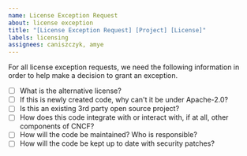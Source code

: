 ```yaml
---
name: License Exception Request
about: license exception
title: "[License Exception Request] [Project] [License]"
labels: licensing
assignees: caniszczyk, amye
---
```


For all license exception requests, we need the following information in order to help make a decision to grant an exception.
- [ ] What is the alternative license?
- [ ] If this is newly created code, why can't it be under Apache-2.0? 
- [ ] Is this an existing 3rd party open source project?
- [ ] How does this code integrate with or interact with, if at all, other components of CNCF? 
- [ ] How will the code be maintained? Who is responsible? 
- [ ] How will the code be kept up to date with security patches?
